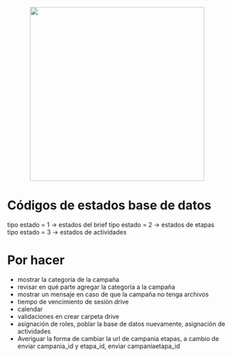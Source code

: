 <p align="center"><img src="https://res.cloudinary.com/dtfbvvkyp/image/upload/v1566331377/laravel-logolockup-cmyk-red.svg" width="400"></p>


# Códigos de estados base de datos

tipo estado = 1 -> estados del brief
tipo estado = 2 -> estados de etapas
tipo estado = 3 -> estados de actividades


# Por hacer
- mostrar la categoría de la campaña
- revisar en qué parte agregar la categoría a la campaña
- mostrar un mensaje en caso de que la campaña no tenga archivos
- tiempo de vencimiento de sesión drive
- calendar
- validaciones en crear carpeta drive
- asignación de roles, poblar la base de datos nuevamente, asignación de actividades
- Averiguar la forma de cambiar la url de campania etapas, a cambio de enviar campania_id y etapa_id, enviar campaniaetapa_id 


